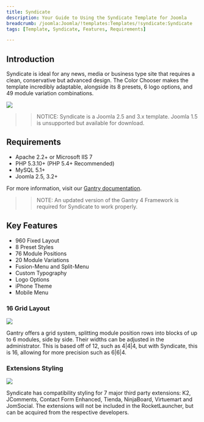 ```yaml
---
title: Syndicate
description: Your Guide to Using the Syndicate Template for Joomla
breadcrumb: /joomla:Joomla/!templates:Templates/!syndicate:Syndicate
tags: [Template, Syndicate, Features, Requirements]

---
```


Introduction
-----

Syndicate is ideal for any news, media or business type site that requires a clean, conservative but advanced design. The Color Chooser makes the template incredibly adaptable, alongside its 8 presets, 6 logo options, and 49 module variation combinations.

![][theme]

>> NOTICE: Syndicate is a Joomla 2.5 and 3.x template. Joomla 1.5 is unsupported but available for download.

Requirements
-----

* Apache 2.2+ or Microsoft IIS 7
* PHP 5.3.10+ (PHP 5.4+ Recommended)
* MySQL 5.1+
* Joomla 2.5, 3.2+

For more information, visit our [Gantry documentation][gantry].

>> NOTE: An updated version of the Gantry 4 Framework is required for Syndicate to work properly.

Key Features
-----

* 960 Fixed Layout  
* 8 Preset Styles  
* 76 Module Positions  
* 20 Module Variations  
* Fusion-Menu and Split-Menu  
* Custom Typography  
* Logo Options  
* iPhone Theme  
* Mobile Menu

### 16 Grid Layout

![][grid]

Gantry offers a grid system, splitting module position rows into blocks of up to 6 modules, side by side. Their widths can be adjusted in the administrator. This is based off of 12, such as 4|4|4, but with Syndicate, this is 16, allowing for more precision such as 6|6|4.

### Extensions Styling

![][extensions]

Syndicate has compatibility styling for 7 major third party extensions: K2, JComments, Contact Form Enhanced, Tienda, NinjaBoard, Virtuemart and JomSocial. The extensions will not be included in the RocketLauncher, but can be acquired from the respective developers.

[gantry]: http://www.gantry-framework.org/
[theme]: assets/syndicate.jpeg
[grid]: assets/grid.jpg
[extensions]: assets/extensions.jpg
[fusion]: assets/fusion.jpg
